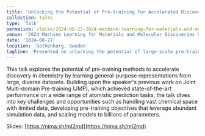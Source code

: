 ```yaml
---
title: 'Unlocking the Potential of Pre-training for Accelerated Discovery in Chemistry'
collection: talks
type: 'Talk'
permalink: /talks/2024-08-27-2024-machine-learning-for-materials-and-molecular-discoveries-symposium-unlocking-the-potential-of-pre-training-for-accelerated-discovery-in-chemistry
venue: '2024 Machine Learning for Materials and Molecular Discoveries Symposium'
date: '2024-08-27'
location: 'Gothenburg, Sweden'
tagline: 'Presented on unlocking the potential of large-scale pre-training methods to accelerate discovery in chemistry, highlighting key challenges and opportunities in this rapidly evolving field.'
---
```


This talk explores the potential of pre-training methods to accelerate discovery in chemistry by learning general-purpose representations from large, diverse datasets. Building upon the speaker's previous work on Joint Multi-domain Pre-training (JMP), which achieved state-of-the-art performance on a wide range of atomistic prediction tasks, the talk dives into key challenges and opportunities such as handling vast chemical space with limited data, developing pre-training objectives that leverage abundant simulation data, and scaling models to billions of parameters.

Slides: [https://nima.sh/ml2md](https://nima.sh/ml2md)

